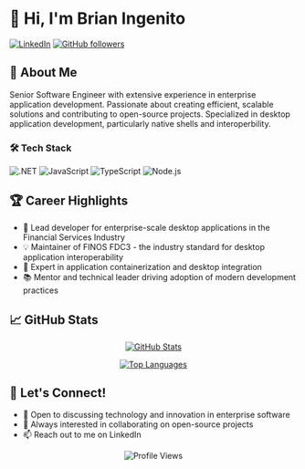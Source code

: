 # 👋 Hi, I'm Brian Ingenito

[![LinkedIn](https://img.shields.io/badge/LinkedIn-Connect-blue?style=for-the-badge&logo=linkedin)](https://www.linkedin.com/in/brianingenito)
[![GitHub followers](https://img.shields.io/github/followers/bingenito?style=for-the-badge&logo=github)](https://github.com/bingenito)

## 🚀 About Me

Senior Software Engineer with extensive experience in enterprise application development. Passionate about creating efficient, scalable solutions and contributing to open-source projects. Specialized in desktop application development, particularly native shells and interoperbility.

### 🛠️ Tech Stack

![.NET](https://img.shields.io/badge/.NET-512BD4?style=flat-square&logo=dotnet&logoColor=white)
![JavaScript](https://img.shields.io/badge/JavaScript-F7DF1E?style=flat-square&logo=javascript&logoColor=black)
![TypeScript](https://img.shields.io/badge/TypeScript-007ACC?style=flat-square&logo=typescript&logoColor=white)
![Node.js](https://img.shields.io/badge/Node.js-339933?style=flat-square&logo=node.js&logoColor=white)

## 🏆 Career Highlights

- 🌟 Lead developer for enterprise-scale desktop applications in the Financial Services Industry
- 💡 Maintainer of FINOS FDC3 - the industry standard for desktop application interoperability
- 🔧 Expert in application containerization and desktop integration
- 📚 Mentor and technical leader driving adoption of modern development practices

## 📈 GitHub Stats

<div align="center">
  
[![GitHub Stats](https://github-readme-stats.vercel.app/api?username=bingenito&show_icons=true&theme=dracula)](https://github.com/bingenito)

[![Top Languages](https://github-readme-stats.vercel.app/api/top-langs/?username=bingenito&layout=compact&theme=dracula)](https://github.com/bingenito)

</div>

## 🤝 Let's Connect!

- 💼 Open to discussing technology and innovation in enterprise software
- 🌱 Always interested in collaborating on open-source projects
- 📫 Reach out to me on LinkedIn

<div align="center">

![Profile Views](https://komarev.com/ghpvc/?username=bingenito&color=brightgreen&style=flat-square)

</div>

<!--
Fun fact: This README is powered by GitHub's special repository feature! 
Create a repo with your username to showcase your own profile README.
-->
